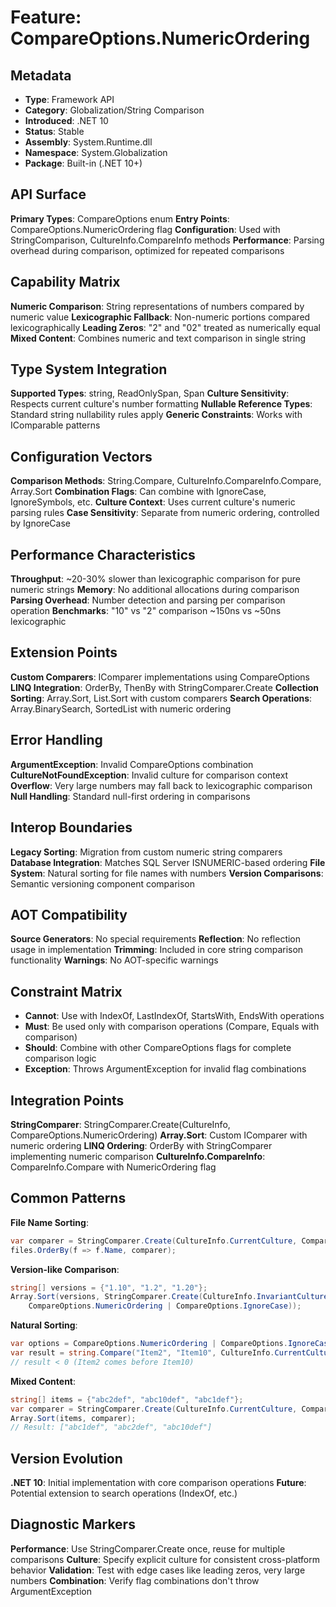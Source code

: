 # Feature: CompareOptions.NumericOrdering

## Metadata
- **Type**: Framework API
- **Category**: Globalization/String Comparison
- **Introduced**: .NET 10
- **Status**: Stable
- **Assembly**: System.Runtime.dll
- **Namespace**: System.Globalization
- **Package**: Built-in (.NET 10+)

## API Surface
**Primary Types**: CompareOptions enum
**Entry Points**: CompareOptions.NumericOrdering flag
**Configuration**: Used with StringComparison, CultureInfo.CompareInfo methods
**Performance**: Parsing overhead during comparison, optimized for repeated comparisons

## Capability Matrix
**Numeric Comparison**: String representations of numbers compared by numeric value
**Lexicographic Fallback**: Non-numeric portions compared lexicographically
**Leading Zeros**: "2" and "02" treated as numerically equal
**Mixed Content**: Combines numeric and text comparison in single string

## Type System Integration
**Supported Types**: string, ReadOnlySpan<char>, Span<char>
**Culture Sensitivity**: Respects current culture's number formatting
**Nullable Reference Types**: Standard string nullability rules apply
**Generic Constraints**: Works with IComparable<string> patterns

## Configuration Vectors
**Comparison Methods**: String.Compare, CultureInfo.CompareInfo.Compare, Array.Sort
**Combination Flags**: Can combine with IgnoreCase, IgnoreSymbols, etc.
**Culture Context**: Uses current culture's numeric parsing rules
**Case Sensitivity**: Separate from numeric ordering, controlled by IgnoreCase

## Performance Characteristics
**Throughput**: ~20-30% slower than lexicographic comparison for pure numeric strings
**Memory**: No additional allocations during comparison
**Parsing Overhead**: Number detection and parsing per comparison operation
**Benchmarks**: "10" vs "2" comparison ~150ns vs ~50ns lexicographic

## Extension Points
**Custom Comparers**: IComparer<string> implementations using CompareOptions
**LINQ Integration**: OrderBy, ThenBy with StringComparer.Create
**Collection Sorting**: Array.Sort, List<T>.Sort with custom comparers
**Search Operations**: Array.BinarySearch, SortedList with numeric ordering

## Error Handling
**ArgumentException**: Invalid CompareOptions combination
**CultureNotFoundException**: Invalid culture for comparison context
**Overflow**: Very large numbers may fall back to lexicographic comparison
**Null Handling**: Standard null-first ordering in comparisons

## Interop Boundaries
**Legacy Sorting**: Migration from custom numeric string comparers
**Database Integration**: Matches SQL Server ISNUMERIC-based ordering
**File System**: Natural sorting for file names with numbers
**Version Comparisons**: Semantic versioning component comparison

## AOT Compatibility
**Source Generators**: No special requirements
**Reflection**: No reflection usage in implementation
**Trimming**: Included in core string comparison functionality
**Warnings**: No AOT-specific warnings

## Constraint Matrix
- **Cannot**: Use with IndexOf, LastIndexOf, StartsWith, EndsWith operations
- **Must**: Be used only with comparison operations (Compare, Equals with comparison)
- **Should**: Combine with other CompareOptions flags for complete comparison logic
- **Exception**: Throws ArgumentException for invalid flag combinations

## Integration Points
**StringComparer**: StringComparer.Create(CultureInfo, CompareOptions.NumericOrdering)
**Array.Sort**: Custom IComparer<string> with numeric ordering
**LINQ Ordering**: OrderBy with StringComparer implementing numeric comparison
**CultureInfo.CompareInfo**: CompareInfo.Compare with NumericOrdering flag

## Common Patterns
**File Name Sorting**: 
```csharp
var comparer = StringComparer.Create(CultureInfo.CurrentCulture, CompareOptions.NumericOrdering);
files.OrderBy(f => f.Name, comparer);
```

**Version-like Comparison**:
```csharp
string[] versions = {"1.10", "1.2", "1.20"};
Array.Sort(versions, StringComparer.Create(CultureInfo.InvariantCulture, 
    CompareOptions.NumericOrdering | CompareOptions.IgnoreCase));
```

**Natural Sorting**:
```csharp
var options = CompareOptions.NumericOrdering | CompareOptions.IgnoreCase;
var result = string.Compare("Item2", "Item10", CultureInfo.CurrentCulture, options);
// result < 0 (Item2 comes before Item10)
```

**Mixed Content**:
```csharp
string[] items = {"abc2def", "abc10def", "abc1def"};
var comparer = StringComparer.Create(CultureInfo.CurrentCulture, CompareOptions.NumericOrdering);
Array.Sort(items, comparer);
// Result: ["abc1def", "abc2def", "abc10def"]
```

## Version Evolution
**.NET 10**: Initial implementation with core comparison operations
**Future**: Potential extension to search operations (IndexOf, etc.)

## Diagnostic Markers
**Performance**: Use StringComparer.Create once, reuse for multiple comparisons
**Culture**: Specify explicit culture for consistent cross-platform behavior
**Validation**: Test with edge cases like leading zeros, very large numbers
**Combination**: Verify flag combinations don't throw ArgumentException